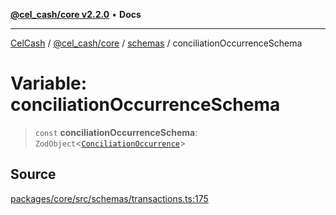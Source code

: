 [**@cel_cash/core v2.2.0**](../../README.md) • **Docs**

***

[CelCash](../../../../packages.md) / [@cel\_cash/core](../../README.md) / [schemas](../README.md) / conciliationOccurrenceSchema

# Variable: conciliationOccurrenceSchema

> `const` **conciliationOccurrenceSchema**: `ZodObject`\<[`ConciliationOccurrence`](../../types/type-aliases/ConciliationOccurrence.md)\>

## Source

[packages/core/src/schemas/transactions.ts:175](https://github.com/Pyxlab/celcash/blob/9e2eeefc75067a4b86d18d5bb144eb4446f097c2/packages/core/src/schemas/transactions.ts#L175)
